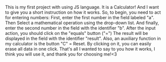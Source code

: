 This is my first project with using JS language. It is a Calculator!
And I want to give you a short instruction on how it works. 
So, to begin, you need to act for entering numbers: First, enter the first number in the field labeled "a". 
Then Select a mathematical operation using the drop-down list. 
And finally, enter the second number in the field with the identifier "b".
After the input action, you should click on the "equals" button ("=")
The result will be displayed in the field with the identifier "result".
Also, an auxiliary function in my calculator is the button "C" = Reset. By clicking on it, you can easily erase all data in one click.
That's all I wanted to say to you how it works, I think you will use it, and thank you for choosing me!<3
